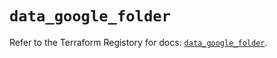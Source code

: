 # `data_google_folder`

Refer to the Terraform Registory for docs: [`data_google_folder`](https://registry.terraform.io/providers/hashicorp/google/4.65.0/docs/data-sources/folder).
